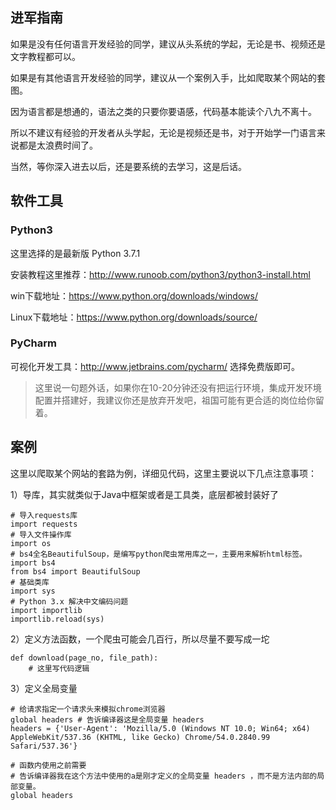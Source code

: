 ## 进军指南

如果是没有任何语言开发经验的同学，建议从头系统的学起，无论是书、视频还是文字教程都可以。

如果是有其他语言开发经验的同学，建议从一个案例入手，比如爬取某个网站的套图。

因为语言都是想通的，语法之类的只要你要语感，代码基本能读个八九不离十。

所以不建议有经验的开发者从头学起，无论是视频还是书，对于开始学一门语言来说都是太浪费时间了。

当然，等你深入进去以后，还是要系统的去学习，这是后话。

## 软件工具

### Python3

这里选择的是最新版 Python 3.7.1

安装教程这里推荐：http://www.runoob.com/python3/python3-install.html

win下载地址：https://www.python.org/downloads/windows/

Linux下载地址：https://www.python.org/downloads/source/

### PyCharm

可视化开发工具：http://www.jetbrains.com/pycharm/  选择免费版即可。

> 这里说一句题外话，如果你在10-20分钟还没有把运行环境，集成开发环境配置并搭建好，我建议你还是放弃开发吧，祖国可能有更合适的岗位给你留着。

## 案例

这里以爬取某个网站的套路为例，详细见代码，这里主要说以下几点注意事项：

1）导库，其实就类似于Java中框架或者是工具类，底层都被封装好了

```
# 导入requests库
import requests
# 导入文件操作库
import os
# bs4全名BeautifulSoup，是编写python爬虫常用库之一，主要用来解析html标签。
import bs4
from bs4 import BeautifulSoup
# 基础类库
import sys
# Python 3.x 解决中文编码问题
import importlib
importlib.reload(sys)
```

2）定义方法函数，一个爬虫可能会几百行，所以尽量不要写成一坨


```
def download(page_no, file_path):
    # 这里写代码逻辑
```

3）定义全局变量


```
# 给请求指定一个请求头来模拟chrome浏览器
global headers # 告诉编译器这是全局变量 headers 
headers = {'User-Agent': 'Mozilla/5.0 (Windows NT 10.0; Win64; x64) AppleWebKit/537.36 (KHTML, like Gecko) Chrome/54.0.2840.99 Safari/537.36'}

# 函数内使用之前需要
# 告诉编译器我在这个方法中使用的a是刚才定义的全局变量 headers ，而不是方法内部的局部变量。
global headers
```





